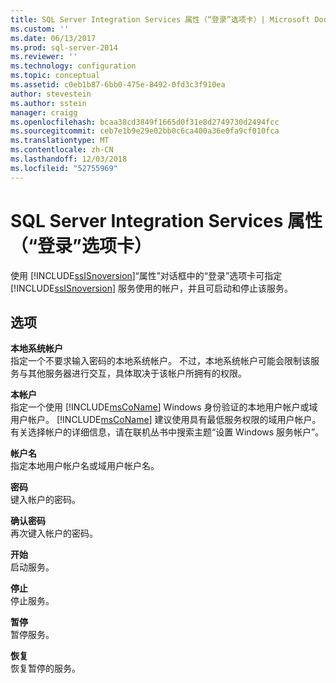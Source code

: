 ```yaml
---
title: SQL Server Integration Services 属性（“登录”选项卡）| Microsoft Docs
ms.custom: ''
ms.date: 06/13/2017
ms.prod: sql-server-2014
ms.reviewer: ''
ms.technology: configuration
ms.topic: conceptual
ms.assetid: c0eb1b87-6bb0-475e-8492-0fd3c3f910ea
author: stevestein
ms.author: sstein
manager: craigg
ms.openlocfilehash: bcaa38cd3849f1665d0f31e8d2749730d2494fcc
ms.sourcegitcommit: ceb7e1b9e29e02bb0c6ca400a36e0fa9cf010fca
ms.translationtype: MT
ms.contentlocale: zh-CN
ms.lasthandoff: 12/03/2018
ms.locfileid: "52755969"
---
```

# <a name="sql-server-integration-services-properties-log-on-tab"></a>SQL Server Integration Services 属性（“登录”选项卡）
  使用 [!INCLUDE[ssISnoversion](../../includes/ssisnoversion-md.md)]“属性”对话框中的“登录”选项卡可指定 [!INCLUDE[ssISnoversion](../../includes/ssisnoversion-md.md)] 服务使用的帐户，并且可启动和停止该服务。  
  
## <a name="options"></a>选项  
 **本地系统帐户**  
 指定一个不要求输入密码的本地系统帐户。 不过，本地系统帐户可能会限制该服务与其他服务器进行交互，具体取决于该帐户所拥有的权限。  
  
 **本帐户**  
 指定一个使用 [!INCLUDE[msCoName](../../includes/msconame-md.md)] Windows 身份验证的本地用户帐户或域用户帐户。 [!INCLUDE[msCoName](../../includes/msconame-md.md)] 建议使用具有最低服务权限的域用户帐户。 有关选择帐户的详细信息，请在联机丛书中搜索主题“设置 Windows 服务帐户”。  
  
 **帐户名**  
 指定本地用户帐户名或域用户帐户名。  
  
 **密码**  
 键入帐户的密码。  
  
 **确认密码**  
 再次键入帐户的密码。  
  
 **开始**  
 启动服务。  
  
 **停止**  
 停止服务。  
  
 **暂停**  
 暂停服务。  
  
 **恢复**  
 恢复暂停的服务。  
  
  
